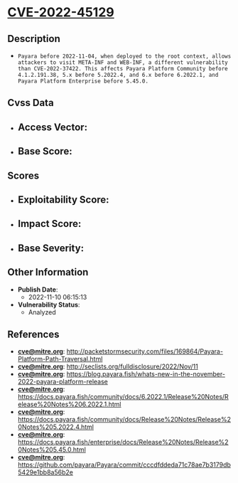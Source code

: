 
# [CVE-2022-45129](http://packetstormsecurity.com/files/169864/Payara-Platform-Path-Traversal.html)

## Description

- `Payara before 2022-11-04, when deployed to the root context, allows attackers to visit META-INF and WEB-INF, a different vulnerability than CVE-2022-37422. This affects Payara Platform Community before 4.1.2.191.38, 5.x before 5.2022.4, and 6.x before 6.2022.1, and Payara Platform Enterprise before 5.45.0.`

## Cvss Data

- **Access Vector**:
  - 
- **Base Score**:
  - 

## Scores

- **Exploitability Score**:
  - 
- **Impact Score**:
  - 
- **Base Severity**:
  - 

## Other Information

- **Publish Date**:
  - 2022-11-10 06:15:13
- **Vulnerability Status**:
  - Analyzed

## References

- **cve@mitre.org**: http://packetstormsecurity.com/files/169864/Payara-Platform-Path-Traversal.html
- **cve@mitre.org**: http://seclists.org/fulldisclosure/2022/Nov/11
- **cve@mitre.org**: https://blog.payara.fish/whats-new-in-the-november-2022-payara-platform-release
- **cve@mitre.org**: https://docs.payara.fish/community/docs/6.2022.1/Release%20Notes/Release%20Notes%206.2022.1.html
- **cve@mitre.org**: https://docs.payara.fish/community/docs/Release%20Notes/Release%20Notes%205.2022.4.html
- **cve@mitre.org**: https://docs.payara.fish/enterprise/docs/Release%20Notes/Release%20Notes%205.45.0.html
- **cve@mitre.org**: https://github.com/payara/Payara/commit/cccdfddeda71c78ae7b3179db5429e1bb8a56b2e
